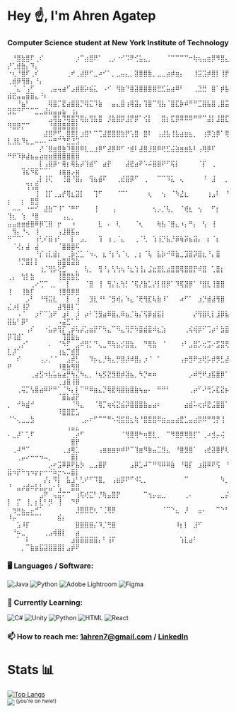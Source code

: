 # Hey ☝, I'm Ahren Agatep  
### Computer Science student at New York Institute of Technology
⠀⠘⣿⣷⣿⠏⢀⠎⠀⠀⠀⠀⠀⠀⠀⡰⠉⣴⣿⠟⠁⠀⢀⡠⠐⠊⠩⠟⢊⣥⣄⡀⠀⠀⠀⠈⠉⠉⠉⠉⠒⢷⢦⣤⣶⡿⠻⣿⣄⡜⢁⣾⣷⡄⠹⡄⠀⠀⠀⠀⠀⠀⠀⠀⠀
⠐⢆⠘⣿⠏⢀⠎⠀⠀⠀⠀⠀⠀⢀⠞⢀⣼⡿⠋⣀⠴⠊⠁⡀⣀⣤⣄⡀⣽⣿⣿⣷⡀⣀⣀⣴⡾⣶⡄⠀⠀⢸⣭⣩⡾⣿⡇⢸⡟⢀⣾⡿⢻⣿⡄⠘⡄⠀⠀⠀⠀⠀⠀⠀⠀
⠀⠈⣄⠈⢠⠋⠀⠀⠀⢀⣤⢤⣴⠋⣠⣾⣿⡵⣮⣅⠀⠠⠊⠀⢻⣷⠙⣿⣽⣿⣿⣿⣿⣛⣋⣥⣴⠿⠃⠀⠀⢀⣙⣛⠀⣿⠁⡾⣧⣾⣟⣤⣤⣿⣿⣄⠘⠆⠀⠀⠀⠀⠀⠀⠀
⠀⠀⠘⣦⠃⠀⠀⠀⠀⢿⣿⡉⣟⣴⣿⣿⡙⢿⣍⠹⣷⠀⠀⣤⣄⣿⢰⢿⣽⡄⢹⣿⠉⢻⣧⠈⣿⣏⡷⠾⠛⠛⣉⣿⣧⣿⢀⣿⣭⣻⣟⠛⠋⠉⠉⣉⣀⣼⣦⣤⣤⣦⠀⢰⡄
⠀⠀⠀⠀⠀⠀⠀⠀⠀⣠⢿⣧⠹⢿⣿⡝⢿⣦⢻⣧⣿⠀⡸⣷⣿⡿⣸⡟⡿⠁⢪⡇⠀⠀⣿⡆⣏⡿⠿⠿⠿⠛⠛⠉⣼⡇⣸⣿⣏⠻⣿⡿⡍⠉⠀⠀⠀⠀⠘⣿⣿⣿⣿⣿⡇
⠀⠀⠀⠀⠀⠀⠀⠀⣼⣿⠟⢋⡀⣿⣿⡇⣰⣿⠃⠉⢉⣼⣿⣿⣿⣷⡟⢡⣿⠀⣿⠇⠀⢠⣼⣧⢸⣧⣴⣶⣦⡀⠀⢰⡿⣱⡿⠁⢿⣇⣸⣇⠹⣆⣀⠤⠤⠄⠒⠛⠉⠙⣋⣘⣩
⠀⠀⠀⠀⠀⠀⠀⡜⠈⣿⣶⣿⣷⠹⣿⣿⠿⣇⣀⣰⡿⠋⣼⡿⠿⠋⠐⣾⠇⣼⣿⣸⣿⠿⢟⣋⣬⣵⣶⣶⣧⠇⢠⢿⡿⠏⠀⠀⠀⠛⠟⠹⡷⣼⣦⣤⣴⣶⣶⣿⣿⣿⣿⣿⣿
⠀⠀⠀⠀⠀⠀⠀⡇⢠⣿⡿⠂⢿⡆⢿⣧⡼⢹⣾⠋⠀⣴⡟⠀⠀⠀⣼⣟⣴⠟⠡⠬⣿⣿⠟⠋⢯⡇⠀⠀⠀⠀⠈⡏⠀⢀⠀⠀⠀⠀⠀⠀⢹⣎⠻⣟⠉⠉⠁⠀⢰⣶⣶⡠⣶
⠀⠀⠀⠀⠀⠀⢀⡇⢸⢏⠀⠀⢘⣿⠘⣿⡄⠀⢻⣦⣾⠏⠀⠀⢀⣞⣿⡿⠋⠀⢀⠀⠀⠉⠉⠹⣅⠀⢄⠀⠀⠀⠀⠘⠀⣸⠀⠀⡀⠀⠀⠀⠀⢹⢣⣿⠀⠀⠀⠀⠀⠀⠀⠀⠀
⠀⠀⠀⠀⠀⠀⢸⠀⢸⡏⢀⣠⡞⢿⣆⣽⡇⠀⠀⢹⠋⠀⠀⠀⠈⠉⠁⠀⠀⠀⠀⢆⠀⠀⢢⠀⠈⠳⣜⣆⠀⠀⠀⠀⢰⣠⠇⠀⠘⡆⠀⠀⡆⠀⣿⣻⠀⠀⠀⠀⠀⠀⠀⠀⠀
⠀⠤⠤⠀⠐⠒⠊⠀⣼⣷⠉⠸⠁⠈⠛⠋⠀⠀⠀⢸⠀⠀⠀⢠⠀⠀⠀⠀⠀⠀⠀⠀⢢⡠⡈⢧⡀⠀⠈⢾⣆⠀⢢⠀⠀⠋⡆⠀⠀⢹⣆⠀⢱⠀⠘⣿⠀⠀⠀⠀⠀⢠⣄⡀⠀
⣤⣤⣶⣶⣾⣿⠿⡿⢉⣿⠀⡖⠀⠀⠰⠀⠀⠀⠀⠀⣇⠀⠄⠀⢇⠀⠀⠀⠈⢆⠀⠀⠀⢷⣧⠈⣿⣄⠰⡄⠛⡄⠀⢣⠀⢸⠀⠀⠀⠀⢻⡄⠘⢄⠀⢸⠀⠀⠀⠀⢠⣸⣿⣯⣤
⠛⠉⠉⠁⠀⠀⢰⢃⠎⣿⢰⠃⠀⠀⡇⠀⣠⡀⠀⠀⢹⠀⢰⢀⠈⣄⠀⠀⢀⠈⢃⠀⢱⢸⡙⣧⡘⡿⢷⡽⣦⣽⡄⠀⡆⠈⡆⠀⠀⠀⠈⢜⡄⣼⠀⣼⠀⠀⠀⠀⠈⣿⣿⣿⠯
⠀⠀⠀⠀⠀⠀⠘⡎⢰⣇⣾⡆⠀⢀⡷⣊⣁⠈⠲⢄⠀⣆⠘⡆⢣⠈⢆⠀⡀⡆⠈⢧⠀⣧⡷⠚⠿⣷⣀⣹⣿⡽⣿⣆⠘⡄⣿⠀⠀⠀⠀⠘⡙⣿⡇⡇⠀⠀⠀⠀⣶⣿⣿⣽⣷
⠀⠀⠀⠀⠀⠀⠀⢰⡈⢻⡧⢕⣋⠀⠀⡀⠀⢧⡀⠀⢻⠘⡄⢣⢳⢦⠘⣆⢱⢸⡄⣨⣖⣿⣇⣴⣿⣿⢿⣿⣿⡟⠾⣿⠀⢁⣿⡆⠀⢀⡄⠀⢳⡇⣷⠀⠀⠀⠀⠀⢸⣿⣿⣷⣟
⠀⠀⠀⠀⠀⢀⠔⢉⠉⢀⡀⠀⠀⡇⠀⠀⠀⠈⣿⠀⢸⠀⢻⡌⣆⢳⡃⠈⢯⡜⣷⣁⡜⡇⣿⡿⠁⠹⢯⣽⡿⠁⠘⣿⣇⢸⣿⣿⠀⢸⠀⠀⢸⣷⡏⠀⠀⠀⠀⠀⢸⣿⣿⡿⣿
⠀⠀⠀⠀⡠⠃⠀⠘⢻⣭⣇⠀⠀⡇⠀⢰⠀⠀⣹⣇⠘⠃⠈⣻⢾⡄⠱⣄⠈⢟⢻⣏⢧⣷⠸⠁⠀⠀⠴⠋⠁⠀⣰⡙⣾⣼⢻⣿⠀⣌⡰⡇⢸⡝⠀⠀⠀⠀⠀⠀⣼⢻⣿⡇⢉
⠀⠀⠠⠈⠀⠀⡰⠋⠉⣱⠟⠀⣰⠇⠀⡸⠀⡴⠃⢙⣻⣴⠿⣿⣄⠿⣦⡈⢷⡌⢫⡿⣾⣯⡇⠀⠀⠀⠀⠀⠀⡜⢻⣿⢇⡇⣸⡿⣧⣿⣧⠃⡿⠃⠀⠀⠀⠀⠀⠀⠠⣬⣋⠁⠉
⠀⠀⠀⠀⢠⠎⠀⠀⠐⣥⡶⢻⡏⢀⡾⢧⡼⣡⣶⡟⠋⠳⣄⠉⠻⣄⢻⡛⠳⣿⣾⣿⠾⣆⣱⠀⠀⠀⠀⢀⢮⢾⡿⠋⢉⡴⠃⣳⣿⡿⢹⣾⠁⠀⠀⠀⠀⠀⠀⠀⠀⢹⣿⣷⣦
⠀⠀⢀⡔⠁⠀⠀⠀⠀⠄⠀⠈⠳⠏⠀⣠⠾⢻⡁⠙⢄⣀⠻⢷⣦⡪⣿⣷⡀⠀⠙⢿⣷⠀⠈⠀⠀⠀⠰⠃⣠⣿⡡⢖⣩⠔⣫⣽⢟⣇⡼⠁⠀⠀⠀⠀⠀⠀⠀⠀⢰⣦⡉⣾⣿
⠀⠀⠎⠀⠀⠀⠀⢠⡠⡈⠈⠀⠀⣠⡾⣃⠀⠀⠹⡦⣄⡘⢷⣄⡛⣿⡼⠾⣿⡄⡰⠈⠀⠁⠀⠀⠀⠀⢠⡶⣻⠟⣲⢟⡥⡾⡻⣃⣼⠟⠀⠀⠀⠀⠀⠀⠀⠀⠀⠀⠸⣿⣷⢻⣿
⠀⠀⠀⠀⠀⢀⣴⣫⠲⣧⣥⣦⣴⡛⢳⣌⠳⣄⡀⠘⢦⡫⣝⣻⣿⡾⣽⣦⡀⠳⡙⠶⠶⠀⠀⠀⠀⠀⠀⠀⡠⠾⢛⠟⣰⣯⣿⡿⠁⠀⠀⠀⠀⠀⠀⠀⠀⠀⠀⠀⢀⣰⣿⢸⣿
⠀⠀⢀⢭⡉⢣⣿⣴⠿⠟⠛⠁⠈⠳⡄⡇⠉⠛⠿⣶⣄⡙⢿⣟⢿⣿⣷⣿⣷⢦⣤⠄⠀⠛⠛⠃⠀⠀⠀⠀⢀⡴⠋⠜⢛⡡⣏⣝⡦⠀⠀⠀⠀⠀⠀⠀⠀⠀⠀⠀⠈⣿⣧⣼⡟
⡀⠀⠚⠷⣾⠚⠀⠀⠀⠀⠀⠀⠀⠀⠈⠻⣄⠀⠀⠈⢿⡉⢶⢮⣝⣮⡽⣿⣿⣿⣷⣤⣴⠆⠀⠀⠀⠀⠀⣴⣾⠥⢖⡾⣟⣨⣿⣿⠁⠀⠀⠀⠀⠀⠀⠀⠀⠀⠀⠀⠸⣿⣿⣟⣡
⠈⠑⢄⣀⣀⣳⠀⠀⠀⠀⠀⠀⠀⠀⠀⠀⢀⡤⠖⠋⠉⠉⠛⠢⢽⣯⣿⣆⢷⠘⣿⣿⣿⠿⣶⣤⣤⣴⣟⣁⣤⣴⡿⠿⠛⢛⡟⢸⠀⠀⠀⠀⠀⠀⠀⠀⠀⠀⠀⠀⠀⠀⢠⣤⣄
⠄⣀⡼⠁⢁⠏⠀⠀⠀⠀⠀⠀⠀⠀⢀⡴⠋⠀⠀⠀⠀⠀⠀⠀⠀⠈⢻⣿⢿⠓⢶⣿⣇⡀⠀⠉⠻⣿⡿⢿⣿⡏⠁⢀⠴⣺⡤⢬⠀⠀⠀⠀⠀⠀⠀⠀⠀⠀⠀⠀⠀⠀⠀⣿⡟
⠀⢀⠼⠛⠉⠀⠀⠀⠀⠀⠀⠀⢀⣰⢿⣁⠀⠀⠀⠀⢠⣶⣶⣶⡶⠾⠟⠉⢹⣶⠻⣷⣤⣉⣻⣄⠀⠘⣿⣻⣿⠁⠀⢠⣞⣽⣿⡟⢇⠀⠀⢀⡤⠔⠒⠒⠲⠤⡀⠀⠀⠀⠀⣿⡇
⠀⠀⠀⠀⠀⠀⠀⠀⠀⡠⠖⣩⠿⡿⠟⣧⡳⠀⣀⣠⣿⡟⠀⠀⠀⠀⠀⣠⡿⣁⠼⠉⠛⠻⠿⠿⣷⠀⠘⢿⡏⠀⣰⣿⠿⠟⢫⠀⠘⣿⠲⡟⠓⢲⠲⡖⡖⠒⠚⠷⡒⠢⠤⣿⡇
⠀⠀⠀⠀⠀⠀⠀⠀⡜⡄⠻⡇⠀⣧⣰⠃⢃⠞⠋⠹⣿⡀⠀⢠⣶⡿⠟⠋⠺⢅⡀⠀⠀⠀⠀⠀⠀⠀⠀⠉⠀⠀⠀⠀⠀⠀⠀⠳⡀⠘⠀⣤⡴⣾⠶⡧⣧⡤⣤⠂⢣⠀⠀⣿⣿
⠀⠀⠀⠀⠀⠀⠀⣠⠟⠀⢤⣭⠍⠉⠀⢰⢯⢞⣍⠃⡘⢷⣤⣿⡟⠀⠀⠀⠀⠀⠉⢲⡤⣤⣀⠀⠀⠀⠀⢀⠄⠀⠀⠀⠀⠀⠀⣀⡬⡇⠀⡍⠀⢸⡀⡆⣇⠃⡻⠀⢸⠀⠀⠙⠟
⠀⢲⠶⣦⣀⡤⠚⠁⠀⠀⠀⠀⠀⠀⠀⣸⣿⣿⣟⢆⠈⢈⢿⡿⠀⠀⠀⠀⠀⠀⠀⠀⠀⠀⠈⠉⠑⣄⠀⡸⠀⠀⣤⠄⠀⠀⠉⠑⠃⠸⡤⠉⠉⠉⠉⠉⠁⠀⠀⠀⣮⡄⠀⠀⠀
⠀⠀⣡⠸⡏⠀⠀⠀⠀⠀⠀⠀⠀⠀⠀⣿⣿⣿⣿⡌⠹⡈⢛⣿⠀⠀⠀⠀⠀⠀⠀⠀⠀⠀⠀⠀⠀⠸⡆⡇⠀⣸⠋⠀⠀⠀⠀⠀⠀⠀⠘⠦⣀⠀⠀⠀⠀⢀⣠⢾⣿⡇⠀⠀⣴
⠀⠀⠁⠀⠇⠀⠀⠀⠀⠀⠀⠀⠀⠀⣰⣿⣿⣿⣿⣿⡄⠃⢸⠏⠀⠀⠀⠀⠀⠀⠀⠀⠀⠀⠀⠀⠀⠀⢱⣇⣴⠃⠀⠀⠀⠀⠀⠀⠀⠀⠀⠀⡀⠉⣷⣶⣯⣽⣿⣿⣿⡇⣠⡾⠟
### 🖥️ Languages / Software:
![Java](https://img.shields.io/badge/java-%23ED8B00.svg?style=for-the-badge&logo=openjdk&logoColor=white) ![Python](https://img.shields.io/badge/python-3670A0?style=for-the-badge&logo=python&logoColor=ffdd54) ![Adobe Lightroom](https://img.shields.io/badge/Adobe%20Lightroom-31A8FF.svg?style=for-the-badge&logo=Adobe%20Lightroom&logoColor=white) ![Figma](https://img.shields.io/badge/Figma-F24E1E?style=for-the-badge&logo=figma&logoColor=white)

### 🌱 Currently Learning:
![C#](https://img.shields.io/badge/c%23-%23239120.svg?style=for-the-badge&logo=csharp&logoColor=white) ![Unity](https://img.shields.io/badge/unity-%23000000.svg?style=for-the-badge&logo=unity&logoColor=white) ![Python](https://img.shields.io/badge/python-3670A0?style=for-the-badge&logo=python&logoColor=ffdd54) ![HTML](https://img.shields.io/badge/HTML5-E34F26?style=for-the-badge&logo=html5&logoColor=white)
![React](https://img.shields.io/badge/React-20232A?style=for-the-badge&logo=react&logoColor=61DAFB)
### 📫 How to reach me: [1ahren7@gmail.com](mailto:1ahren7@gmail.com) / [LinkedIn](www.linkedin.com/in/ahrenagatep/)

# Stats 📊
[![Top Langs](https://github-readme-stats.vercel.app/api/top-langs/?username=ahrenagatep&theme=github_dark_dimmed)](https://github.com/anuraghazra/github-readme-stats)    
![](https://komarev.com/ghpvc/?username=ahrenagatep&color=blue&style=flat)<sup> (you're on here!)<sup/>    

<!--
**ahrenagatep/ahrenagatep** is a ✨ _special_ ✨ repository because its `README.md` (this file) appears on your GitHub profile.

Here are some ideas to get you started:

- 🔭 I’m currently working on ...
- 🌱 I’m currently learning ...
- 👯 I’m looking to collaborate on ...
- 🤔 I’m looking for help with ...
- 💬 Ask me about ...
- 📫 How to reach me: ...
- 😄 Pronouns: ...
- ⚡ Fun fact: ...
-->
